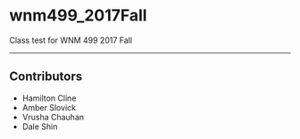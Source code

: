 # wnm499_2017Fall
Class test for WNM 499 2017 Fall

---
## Contributors
- Hamilton Cline
- Amber Slovick
- Vrusha Chauhan
- Dale Shin
